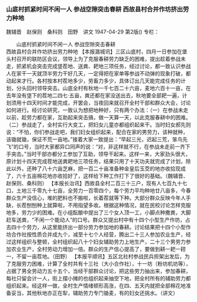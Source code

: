 ### 山底村抓紧时间不闲一人  参战空隙突击春耕  西故县村合并作坊挤出劳力种地
魏辅晋　赵保则　桑科则　田野　讲文
1947-04-29
第2版()
专栏：

　　山底村抓紧时间不闲一人
    参战空隙突击春耕       
    西故县村合并作坊挤出劳力种地
    【本报潞城讯】三区山底村，四月一日参加在堡头村召开的联防区会议，领导上为了克服春耕劳力缺乏的困难，提出趁着参战未走，抓紧机会突击完成垡茬地、送粪、耙地三项任务，经过讨论，都一致认识参战人在家干一天就顶半劳力干好几天，一定得把在家单等参战不动弹的现象打破，都动起来才行。各村按本村茬地多少，劳畜力多少，具体订出几天能完成任务的计划，分头回村领导突击。山底全村有秋地一千七百二十六亩，麦地六百十一亩，在去年没有垡下的茬地二四七·五亩，粪还都在家没送出去，秋地要全部耙一遍，计划须用十四天时间才能完成，开罢会，当夜回来就召开全村干部和群众大会，讨论如何进行。经讨论研究，一致认为想把地种好，只有两个办法：（一）在参战未走以前，趁劳力都在家，互助起来突击搞，做一天算一天，以此克服春耕中的困难。（二）参战走了，全村实行大变工，把妇女儿童亦都组织起来干。当时妇女郝先则说：“不怕，你们参战走吧，我们妇女组织起来，配合在家的男劳力，该种就种，该锄就锄，保证不荒一亩地。”接着大家一致提出：“早起三光，迟起三荒，笨鸟先飞”的口号，当时大家都异口同声的说：“对，非这样就不行，在参战未走前一齐下手突击。”当时干部亦都分工参加了互助，领导干起来。这样一来，大家劲头很大，原计划十四天完成茬地送粪耙地三项任务，结果只用了十天功夫就完成了计划，除此以外，还种了八十六亩芝麻，把一百二十亩准备种金皇后玉茭的地亦收拾现成了，六十五亩棉花地亦收拾好了，这样给下种工作打下了很好的基础。（魏辅晋、赵保则、桑科则）
    【本报长治讯】西故县全村二百三十三户，现有人七百九十七口，土地三千零九十七亩，全劳力一百零四个，每个劳力平均种地廿八亩多，今春群众生产没信心，堆的肥料也不搬啦，长着茬就等下种。大部分群众反映今年人手缺，长茬刨刨种上就算啦，不用指望多收。根据这种情况，就在民校讨论怎样克服地多，劳力少的困难。在小组酝酿中提出了三个女人顶一工，小脚点种撒粪，大脚赶车送粪，“不闲一个能动人”的口号。群众又提出村中有十四个小型生产作坊，占去四十个劳力，从这里能挤出一部分劳力参加地的春耕。讨论结果把十四个小型作坊合作社按性质合并成九个，减至十七个人经营，腾出二十三人参加农业生产，经过这样组织与整顿，全村组织起八十个妇女辅助劳力上地生产，二十三个男劳力参加农业生产，全村劳动力增加一倍。群众的生产信心提高了，要做到耕一耙一耢一，不留一亩茬地。（田野）
    【本报平顺讯】五区北社村参战民兵担架出发后，为了克服劳力困难，计算了全村共有十三社（大小合作社），十一坊（粉坊机坊等），占据了男全劳动力五十五个，当经干部群众讨论，把这些劳力抽出来，参加春耕，每社只留会计一人，街上摆小摊的也组织起来抽空下地，把全村所有的辅助劳力都组织起来。经这样一做，全村生产情绪顿形高涨，在四、五天内就把全部棉花地准备妥当，其他秋地亦正在犁，辅助劳力专门锄麦，有的妇女还挑水。（讲文）

